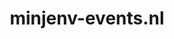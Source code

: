 ---
layout: post
title:  "minjenv-events.nl"
internal_url:  "/data/minjenv-events.nl.html"
categories: dutchgov
---